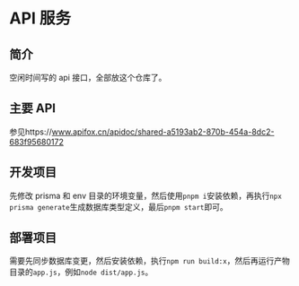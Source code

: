 # API 服务

## 简介

空闲时间写的 api 接口，全部放这个仓库了。

## 主要 API

参见https://www.apifox.cn/apidoc/shared-a5193ab2-870b-454a-8dc2-683f95680172

## 开发项目

先修改 prisma 和 env 目录的环境变量，然后使用`pnpm i`安装依赖，再执行`npx prisma generate`生成数据库类型定义，最后`pnpm start`即可。

## 部署项目

需要先同步数据库变更，然后安装依赖，执行`npm run build:x`，然后再运行产物目录的`app.js`，例如`node dist/app.js`。
